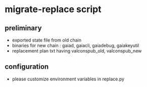 # migrate-replace script

## preliminary

- exported state file from old chain
- binaries for new chain : gaiad, gaiacli, gaiadebug, gaiakeyutil
- replacement plan txt having valconspub_old, valconspub_new

## configuration

- please customize environment variables in replace.py
